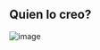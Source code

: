 ## Quien lo creo?

![image](https://github.com/user-attachments/assets/3e1ae38f-19e3-421f-b908-9d65c7bc8b32)
